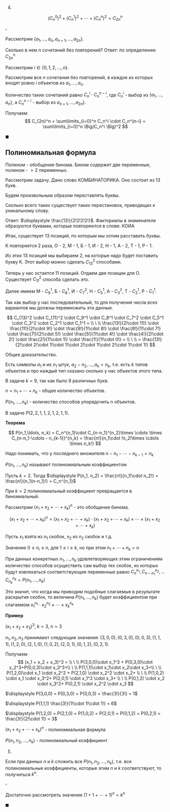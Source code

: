 
4.

$$
\Big(C_n^0\Big)^2 + \Big(C_n^1\Big)^2 + \cdots + \Big(C_n^n\Big)^2 = C_{2n}^n
$$

$\square$

Рассмотрим $\{a_1, \ldots, a_n, a_{n+1}, \ldots, a_{2n}\}$.

Сколько в нем $n$ сочетаний без повторений? Ответ: по определению $C_{2n}^n$

Рассмотрим $i \in \{0,1,2,\ldots, n\}$.
 
Рассмотрим все $n$ сочетания без повторений, в каждое из которых входят ровно $i$ объектов из $a_1, \ldots, a_n$.

Количество таких сочетаний равно $C_n^i \cdot C_n^{n-i}$, где $C_n^i$ - выбор из $\{a_1, \ldots, a_n\}$, а $C_n^{n-i}$ - выбор из $a_{n+1}, \ldots, a_{2n}\}$.

Получаем
$$
C_{2n}^n = \sum\limits_{i=0}^n C_n^i \cdot C_n^{n-i} = \sum\limits_{i=0}^n \Big(C_n^i \Big)^2
$$

$\blacksquare$

## Полиномиальная формула

Полином - обобщение бинома. Бином содержит две переменные, полином - $> 2$ переменных.

Рассмотрим задачу. Дано слово КОМБИНАТОРИКА. Оно состоит из 13 букв.

Будем произвольным образом переставлять буквы.

Сколько всего таких существует таких перестановок, приводящих к уникальному слову.

Ответ: $\displaystyle \frac{13!}{2!2!2!2!}$. Факториалы в знаменателе образуются буквами, которые повторяются в слове: КОИА

Итак, существует $13$ позиций, по которым мы хотим расставить буквы.

K повторяется $2$ раза, О - $2$, М - $1$, Б - $1$, И - $2$, Н - $1$, А - $2$, Т - $1$, Р - $1$.

Из этих $13$ позиций мы выбираем $2$, на которые надо будет поставить букву К. Этот выбор можно сделать $C_{13}^2$ способами.

Теперь у нас остается $11$ позиций. Отдаем две позиции для О. Существует $C_{11}^2$ способа сделать это.

Далее имеем М - $C_9^1$, Б - $C_8^1$, И - $C_7^2$, Н - $C_5^1$, А - $C_3^2$, Т - $C_2^1$, Р - $C_1^1$.

Так как выбор у нас последовательный, то для получения числа всех вариантов мы должны перемножить эти данные.

$$
C_{13}^2 \cdot C_{11}^2 \cdot C_9^1 \cdot C_8^1 \cdot C_7^2 \cdot C_5^1 \cdot C_3^2 \cdot C_2^1 \cdot C_1^1 = \\
\ \\
\frac{13!}{2!\cdot 11!} \cdot \frac{11!}{2!\cdot 9!} \cdot \frac{9!}{1!\cdot 8!} \cdot \frac{8!}{1!\cdot 7!} \cdot \frac{7!}{2!\cdot 5!} \cdot \frac{5!}{1!\cdot 4!} \cdot \frac{4!}{2!\cdot 2!} \cdot \frac{2!}{1!\cdot 1!} \cdot \frac{1!}{1!\cdot 0!} = \\
\ \\
= \frac{13!}{2!\cdot 2!\cdot 1!\cdot 1!\cdot 2!\cdot 1!\cdot 2!\cdot 1!\cdot 1!}
$$

Общее доказательство.

Есть символы $a_1$ и их $n_1$ штук, $a_2 - n_2, \ldots, a_k = n_k$, т.е. есть $k$ типов объектов и про каждый тип сказано сколько у нас объектов этого типа.

В задаче $k = 9$, так как было $9$ различных букв.

$n = n_1 + \cdots + n_k$ - общее количество объектов.

$P(n_1,\ldots, n_k)$ - количество способов упорядочить $n$ объектов.

В задаче $P(2,2,1,1,2,1,2,1,1)$.

**Теорема**

$$
P(n_1,\ldots, n_k) = C_n^{n_1}\cdot C_{n-n_1}^{n_2}\times \cdots \times C_{n-n_1-\cdots - n_{k-1}}^{n_k} = \frac{n!}{n_1\cdot !n_2!\times \cdots \times n_k!}
$$

Надо понимать, что у последнего множителя $n-n_1-\cdots - n_{k-1} = n_k$

$P(n_1,\ldots, n_k)$ называют полиномиальным коэффициентом

Пусть $k=2$. Тогда $\displaystyle P(n_1, n_2) = \frac{n!}{n_1!\cdot n_2!} = \frac{n!}{n_1(n-n_1)!} = C_n^{n_1}$

При $k=2$ полиномиальный коэффициент превращается в биномиальный.

Рассмотрим $(x_1 + x_2 + \cdots + x_k)^n$ - это обобщение бинома.

$$
(x_1 + x_2 + \cdots + x_k)^n = (x_1 + x_2 + \cdots + x_k)\cdot (x_1 + x_2 + \cdots + x_k) \times \cdots \times (x_1 + x_2 + \cdots + x_k)
$$

Пусть $x_1$ взята из $n_1$ скобок, $x_2$ из $n_2$ скобок и т.д.

Значение $0 \le n_i \le n$, для $1 \le i \le k$, но при этом $n_1 + \cdots + n_k = n$

При данных конкретных $n_1, \ldots, n_k$ удовлетворяющих этим ограничениям количество способов осуществить сам выбор тех скобок, из которых будут извлекаться соответствующие переменные равно $C_n^{n_1}, C_{n-n_1}^{n_2}, \ldots C_{n_k}^{n_k} = P(n_1, \ldots ,n_k)$

Это значит, что когда мы приводим подобные слагаемые в результате раскрытия скобок, то величина $P(n_1, \ldots ,n_k)$ будет коэффициентом при слагаемом $x_1^{n_1}\cdot x_2^{n_2}\times \cdots \times x_k^{n_k}$


**Пример**

$(x_1 + x_2 + x_3)^3$, $k=3$, $n = 3$

$n_1, n_2, n_3$ принимают следующие значения: $(3,0,0),(0,3,0),(0,0,3),(1,1,1),(1,2,0),(2,1,0),(1,0,2),(2,0,1),(0,1,2),(0,2,1)$.

Получаем
$$
(x_1 + x_2 + x_3)^3 = \\
\ \\
P(3,0,0)\cdot x_1^3 + P(0,3,0)\cdot x_2^3+P(0,0,3)\cdot x_3^3+\\
\ \\
P(1,1,1)\cdot x_1\cdot x_2\cdot x_3+\\
\ \\
P(1,2,0)\cdot x_1 \cdot x_2^2 + P(2,1,0) \cdot x_2^2 \cdot x_2+ \\
\ \\
P(1,0,2) \cdot x_1 \cdot x_3^2+ P(2,0,1) \cdot x_1^2 \cdot x_3+ \\
\ \\
P(0,1,2) \cdot x_2 \cdot x_3^2+ P(0,2,1) \cdot x_2^2 \cdot x_3
$$

$\displaystyle P(3,0,0) = P(0,3,0) = P(0,0,3) = \frac{3!}{3!} = 1$

$\displaystyle P(1,1,1) \frac{3!}{1!\cdot 1!\cdot 1!} = 6$

$\displaystyle P(1,2,0) = P(2,1,0) = P(1,0,2) = P(2,0,1) = P(0,1,2) = P(0,2,1) = \frac{3!}{2!\cdot 1!} = 3$

$(x_1 + x_2 + \cdots + x_k)^n$ - полиномиальная формула

$P(n_1,n_2, \ldots, n_k)$ - полиномиальный коэффициент

5.

Если при данных $n$ и $k$ сложить все $P(n_1,n_2, \ldots, n_k)$, т.е. все полиномиальные коэффициенты, которые этим $n$ и $k$ соответствуют, то получиться $k^n$.

$\square$

Достаточно рассмотреть значение $(1 + 1 + \cdots + 1)^n = k^n$

$\blacksquare$